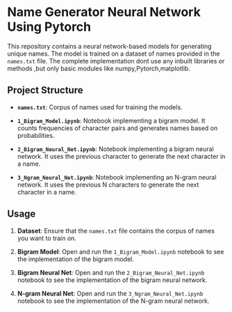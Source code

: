 # Name Generator Neural Network Using Pytorch

This repository contains a neural network-based models for generating unique names. The model is trained on a dataset of names provided in the `names.txt` file.
The complete implementation dont use any inbuilt libraries or methods ,but only basic modules like numpy,Pytorch,matplotlib.

## Project Structure

- **`names.txt`**: Corpus of names used for training the models.

- **`1_Bigram_Model.ipynb`**: Notebook implementing a bigram model. It counts frequencies of character pairs and generates names based on probabilities.

- **`2_Bigram_Neural_Net.ipynb`**: Notebook implementing a bigram neural network. It uses the previous character to generate the next character in a name.

- **`3_Ngram_Neural_Net.ipynb`**: Notebook implementing an N-gram neural network. It uses the previous N characters to generate the next character in a name.

## Usage

1. **Dataset**: Ensure that the `names.txt` file contains the corpus of names you want to train on.

2. **Bigram Model**: Open and run the `1_Bigram_Model.ipynb` notebook to see the implementation of the bigram model.

3. **Bigram Neural Net**: Open and run the `2_Bigram_Neural_Net.ipynb` notebook to see the implementation of the bigram neural network.

4. **N-gram Neural Net**: Open and run the `3_Ngram_Neural_Net.ipynb` notebook to see the implementation of the N-gram neural network.

